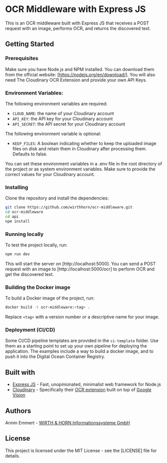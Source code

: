 # OCR Middleware with Express JS

This is an OCR middleware built with Express JS that receives a POST request with an image, performs OCR, and returns the discovered text.

## Getting Started

### Prerequisites

Make sure you have Node.js and NPM installed. You can download them from the official website: [https://nodejs.org/en/download/].
You will also need The Cloudinary OCR Extension and provide your own API Keys.

### Environment Variables:

The following environment variables are required:

- `CLOUD_NAME`: the name of your Cloudinary account
- `API_KEY`: the API key for your Cloudinary account
- `API_SECRET`: the API secret for your Cloudinary account

The following environment variable is optional:

- `KEEP_FILES`: A boolean indicating whether to keep the uploaded image files on disk and retain them in Cloudinary after processing them. Defaults to false.

You can set these environment variables in a .env file in the root directory of the project or as system environment variables. Make sure to provide the correct values for your Cloudinary account.
### Installing

Clone the repository and install the dependencies:

```sh
git clone https://github.com/wirthhorn/ocr-middleware.git
cd ocr-middleware
cd api
npm install
```

### Running locally

To test the project locally, run:

```sh
npm run dev
```

This will start the server on [http://localhost:5000]. You can send a POST request with an image to [http://localhost:5000/ocr] to perform OCR and get the discovered text.

### Building the Docker image

To build a Docker image of the project, run:

```sh
docker build -t ocr-middleware:<tag> .
```
Replace `<tag>` with a version number or a descriptive name for your image.

### Deployment (CI/CD)

Some CI/CD pipeline templates are provided in the `ci-template` folder. Use them as a starting point to set up your own pipeline for deploying the application. The examples include a way to build a docker image, and to push it into the Digital Ocean Container Registry.

## Built with

- [Express JS](https://expressjs.com/) - Fast, unopinionated, minimalist web framework for Node.js
- [Cloudinary](https://cloudinary.com/) - Specifically their [OCR extension](https://cloudinary.com/documentation/ocr_text_detection_and_extraction_addon) built on top of [Google Vision](https://cloud.google.com/vision/docs/ocr)

## Authors

Armin Emmert - [WIRTH & HORN Informationssysteme GmbH](https://www.wirth-horn.de/)

## License

This project is licensed under the MIT License - see the [LICENSE] file for details.